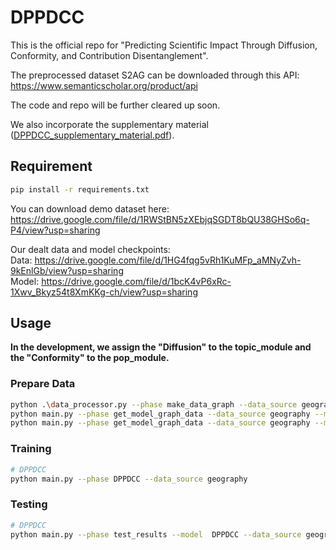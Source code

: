 # DPPDCC
This is the official repo for "Predicting Scientific Impact Through Diffusion, Conformity, and Contribution Disentanglement".

The preprocessed dataset S2AG can be downloaded through this API:
https://www.semanticscholar.org/product/api

The code and repo will be further cleared up soon.

We also incorporate the supplementary material ([DPPDCC_supplementary_material.pdf](DPPDCC_supplementary_material.pdf)).


## Requirement
```sh
pip install -r requirements.txt
```
You can download demo dataset here:
https://drive.google.com/file/d/1RWStBN5zXEbjqSGDT8bQU38GHSo6q-P4/view?usp=sharing

Our dealt data and model checkpoints:<br>
Data: https://drive.google.com/file/d/1HG4fqg5vRh1KuMFp_aMNyZvh-9kEnlGb/view?usp=sharing <br>
Model: https://drive.google.com/file/d/1bcK4vP6xRc-1Xwv_Bkyz54t8XmKKg-ch/view?usp=sharing


## Usage

**In the development, we assign the "Diffusion" to the topic_module and the "Conformity" to the pop_module.**


### Prepare Data
[//]: # (```sh)
[//]: # (python main.py --phase get_model_graph_data --data_source geography --model DDHGCN)
[//]: # (python main.py --phase get_model_graph_data --data_source geography --model DPPDCC)
[//]: # (```)

```sh
python .\data_processor.py --phase make_data_graph --data_source geography
python main.py --phase get_model_graph_data --data_source geography --model DDHGCNSCL
python main.py --phase get_model_graph_data --data_source geography --model DPPDCC
```

### Training
```sh
# DPPDCC
python main.py --phase DPPDCC --data_source geography
```

### Testing

```sh
# DPPDCC
python main.py --phase test_results --model  DPPDCC --data_source geography
```
